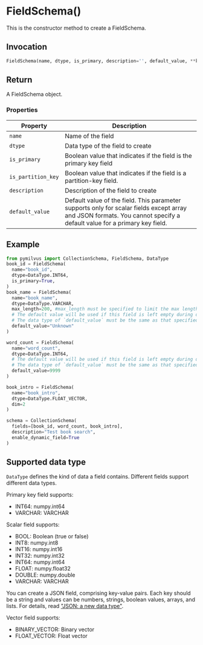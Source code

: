# FieldSchema()

This is the constructor method to create a FieldSchema.

## Invocation

```python
FieldSchema(name, dtype, is_primary, description='', default_value, **kwargs)
```

## Return

A FieldSchema object.

### Properties

| Property             | Description                                                                  |
| -------------------- | ---------------------------------------------------------------------------- |
| `name`               | Name of the field                                                            |
| `dtype`              | Data type of the field to create                                             |
| `is_primary`         | Boolean value that indicates if the field is the primary key field           |
| `is_partition_key`   | Boolean value that indicates if the field is a partition-key field.          |
| `description`        | Description of the field to create                                           |
| `default_value`      | Default value of the field. This parameter supports only for scalar fields except array and JSON formats. You cannot specify a default value for a primary key field.                                           |

## Example

```python
from pymilvus import CollectionSchema, FieldSchema, DataType
book_id = FieldSchema(
  name="book_id", 
  dtype=DataType.INT64, 
  is_primary=True, 
)
book_name = FieldSchema(
  name="book_name", 
  dtype=DataType.VARCHAR, 
  max_length=200, #max_length must be specified to limit the max length of VARCHAR. The value should be in (0, 65535].
  # The default value will be used if this field is left empty during data inserts or upserts.
  # The data type of `default_value` must be the same as that specified in `dtype`. 
  default_value="Unknown"
)

word_count = FieldSchema(
  name="word_count", 
  dtype=DataType.INT64,
  # The default value will be used if this field is left empty during data inserts or upserts.
  # The data type of `default_value` must be the same as that specified in `dtype`.
  default_value=9999  
)

book_intro = FieldSchema(
  name="book_intro", 
  dtype=DataType.FLOAT_VECTOR, 
  dim=2
)

schema = CollectionSchema(
  fields=[book_id, word_count, book_intro], 
  description="Test book search",
  enable_dynamic_field=True
)
```

## Supported data type

`DataType` defines the kind of data a field contains. Different fields support different data types.

Primary key field supports:
- INT64: numpy.int64
- VARCHAR: VARCHAR

Scalar field supports:
- BOOL: Boolean (true or false)
- INT8: numpy.int8
- INT16: numpy.int16
- INT32: numpy.int32
- INT64: numpy.int64
- FLOAT: numpy.float32
- DOUBLE: numpy.double
- VARCHAR: VARCHAR

You can create a JSON field, comprising key-value pairs. Each key should be a string and values can be numbers, strings, boolean values, arrays, and lists. For details, read ["JSON: a new data type"](dynamic_schema#Json-a-new-data-type).

Vector field supports:
- BINARY_VECTOR: Binary vector
- FLOAT_VECTOR: Float vector

